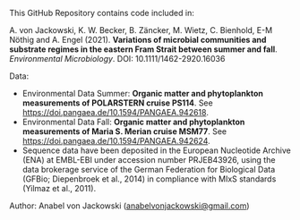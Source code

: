 This GitHub Repository contains code included in:

A. von Jackowski, K. W. Becker, B. Zäncker, M. Wietz, C. Bienhold, E-M Nöthig and A. Engel (2021). **Variations of microbial communities and substrate regimes in the eastern Fram Strait between summer and fall**. *Environmental Microbiology*. DOI: 10.1111/1462-2920.16036 

Data:
* Environmental Data Summer: **Organic matter and phytoplankton measurements of POLARSTERN cruise PS114**. See https://doi.pangaea.de/10.1594/PANGAEA.942618.
* Environmental Data Fall: **Organic matter and phytoplankton measurements of Maria S. Merian cruise MSM77**. See https://doi.pangaea.de/10.1594/PANGAEA.942624.
* Sequence data have been deposited in the European Nucleotide Archive (ENA) at EMBL-EBI under accession number PRJEB43926, 
using the data brokerage service of the German Federation for Biological Data (GFBio; Diepenbroek et al., 2014) in 
compliance with MIxS standards (Yilmaz et al., 2011).

Author:
Anabel von Jackowski (anabelvonjackowski@gmail.com)
